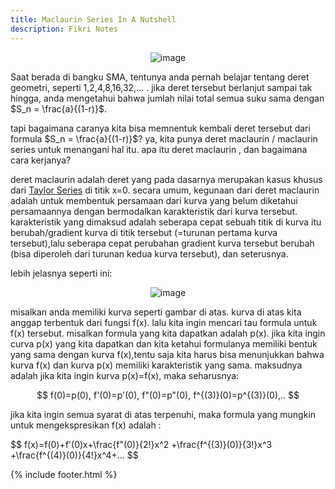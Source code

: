 ```yaml
---
title: Maclaurin Series In A Nutshell
description: Fikri Notes
---
```


<center>
  <img alt="image" src="https://fikrinotes.netlify.app/img-for-maclaurin.jpeg"/>
</center>

Saat berada di bangku SMA, tentunya anda pernah belajar tentang deret geometri, seperti 1,2,4,8,16,32,... . jika deret tersebut berlanjut sampai tak hingga, anda mengetahui bahwa jumlah nilai total semua suku sama dengan $S_n = \frac{a}{(1-r)}$.

tapi bagaimana caranya kita bisa memnentuk kembali deret tersebut dari formula $S_n = \frac{a}{(1-r)}$? ya, kita punya deret maclaurin / maclaurin series untuk menangani hal itu. apa itu deret maclaurin , dan bagaimana cara kerjanya?

deret maclaurin adalah deret yang pada dasarnya merupakan kasus khusus dari [Taylor Series](https://id.m.wikipedia.org/wiki/Deret_Taylor) di titik x=0. secara umum, kegunaan dari deret maclaurin adalah untuk membentuk persamaan dari kurva yang belum diketahui persamaannya dengan bermodalkan karakteristik dari kurva tersebut. karakteristik yang dimaksud adalah seberapa cepat sebuah titik di kurva itu berubah/gradient kurva di titik tersebut (=turunan pertama kurva tersebut),lalu seberapa cepat perubahan gradient kurva tersebut berubah (bisa diperoleh dari turunan kedua kurva tersebut), dan seterusnya.

lebih jelasnya seperti ini: 

<center>
  <img alt="image" src="https://fikrinotes.netlify.app/mac1.jpg"/>
</center>

misalkan anda memiliki kurva seperti gambar di atas. kurva di atas kita anggap terbentuk dari fungsi f(x). lalu kita ingin mencari tau formula untuk f(x) tersebut. misalkan formula yang kita dapatkan adalah p(x). jika kita ingin curva p(x) yang kita dapatkan dan kita ketahui formulanya memiliki bentuk yang sama dengan kurva f(x),tentu saja kita harus bisa menunjukkan bahwa kurva f(x) dan kurva p(x) memiliki karakteristik yang sama. maksudnya adalah jika kita ingin kurva p(x)=f(x), maka seharusnya:

$$
f(0)=p(0), f'(0)=p'(0), f"(0)=p"(0), f^{(3)}(0)=p^{(3)}(0),..
$$

jika kita ingin semua syarat di atas terpenuhi, maka formula yang mungkin untuk mengekspresikan f(x) adalah :

<div style="overflow-x: auto">
$$
f(x)=f(0)+f'(0)x+\frac{f"(0)}{2!}x^2 +\frac{f^{(3)}(0)}{3!}x^3 +\frac{f^{(4)}(0)}{4!}x^4+...
$$
</div>

{% include footer.html %}

